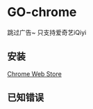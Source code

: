 # GO-chrome

跳过广告~  只支持爱奇艺iQiyi

## 安装

[Chrome Web Store](https://chrome.google.com/webstore/detail/go/ekikfhjmenpabkldholjipapdognkicp)

## 已知错误
